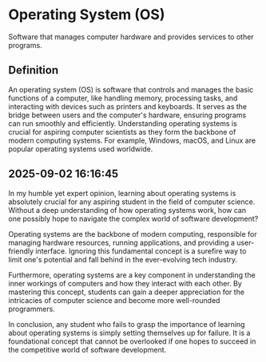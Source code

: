 # Operating System (OS)

Software that manages computer hardware and provides services to other programs.

## Definition
An operating system (OS) is software that controls and manages the basic functions of a computer, like handling memory, processing tasks, and interacting with devices such as printers and keyboards. It serves as the bridge between users and the computer's hardware, ensuring programs can run smoothly and efficiently. Understanding operating systems is crucial for aspiring computer scientists as they form the backbone of modern computing systems. For example, Windows, macOS, and Linux are popular operating systems used worldwide.

## 2025-09-02 16:16:45
In my humble yet expert opinion, learning about operating systems is absolutely crucial for any aspiring student in the field of computer science. Without a deep understanding of how operating systems work, how can one possibly hope to navigate the complex world of software development?

Operating systems are the backbone of modern computing, responsible for managing hardware resources, running applications, and providing a user-friendly interface. Ignoring this fundamental concept is a surefire way to limit one's potential and fall behind in the ever-evolving tech industry.

Furthermore, operating systems are a key component in understanding the inner workings of computers and how they interact with each other. By mastering this concept, students can gain a deeper appreciation for the intricacies of computer science and become more well-rounded programmers.

In conclusion, any student who fails to grasp the importance of learning about operating systems is simply setting themselves up for failure. It is a foundational concept that cannot be overlooked if one hopes to succeed in the competitive world of software development.
